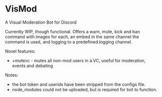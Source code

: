 # VisMod
A Visual Moderation Bot for Discord

Currently WIP, though functional. Offers a warn, mute, kick and ban command with images for each, an embed in the same channel the command is used, and logging to a predefined logging channel. 

Novel features:
- +mutevc - mutes all non-mod users in a VC, useful for moderation, events and debating

Notes:
- the bot token and userids have been stripped from the configs file. 
- node_modules could not be uploaded, but is required for bot to function.   
